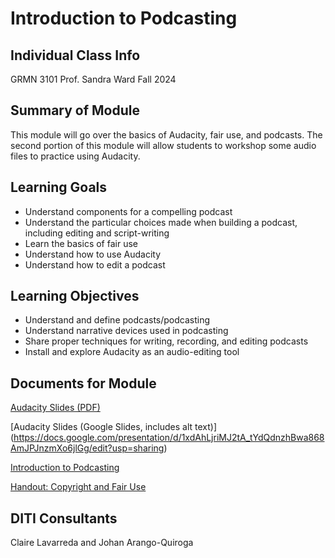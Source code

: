 <h1>Introduction to Podcasting</h1>


<h2>Individual Class Info</h2>

GRMN 3101
Prof. Sandra Ward
Fall 2024

<h2>Summary of Module</h2>

This module will go over the basics of Audacity, fair use, and podcasts. The second portion of this module will allow students to workshop some audio files to practice using Audacity.

<h2>Learning Goals</h2>

* Understand components for a compelling podcast
* Understand the particular choices made when building a podcast, including editing and script-writing
* Learn the basics of fair use
* Understand how to use Audacity
* Understand how to edit a podcast

<h2>Learning Objectives</h2>

* Understand and define podcasts/podcasting
* Understand narrative devices used in podcasting
* Share proper techniques for writing, recording, and editing podcasts
* Install and explore Audacity as an audio-editing tool

<h2>Documents for Module</h2>

[Audacity Slides (PDF)](https://github.com/NULabNortheastern/digitalassignmentshowcase/tree/main/audio-editing_podcasting/fa24-ward-grmn3101-audacity/Slides.pdf)

[Audacity Slides (Google Slides, includes alt text)] (https://docs.google.com/presentation/d/1xdAhLjriMJ2tA_tYdQdnzhBwa868AmJPJnzmXo6jlGg/edit?usp=sharing)

[Introduction to Podcasting](https://github.com/NULabNortheastern/digitalassignmentshowcase/blob/master/handouts/audio-editing_podcasting/Handout-Audacity.pdf)

[Handout: Copyright and Fair Use](https://github.com/NULabNortheastern/digitalassignmentshowcase/blob/master/handouts/Copyright-Fair-Use.pdf)

<h2>DITI Consultants</h2>

Claire Lavarreda and Johan Arango-Quiroga
